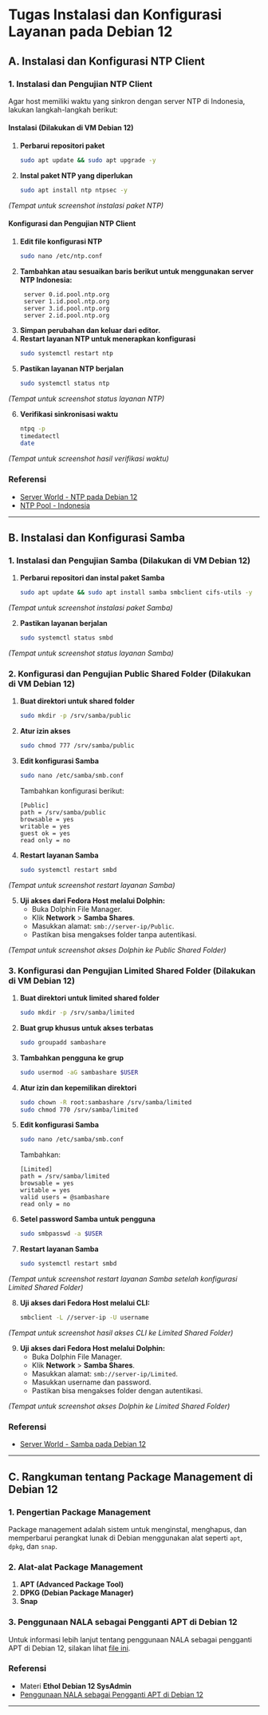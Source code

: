 # **Tugas Instalasi dan Konfigurasi Layanan pada Debian 12**

## **A. Instalasi dan Konfigurasi NTP Client**
### **1. Instalasi dan Pengujian NTP Client**
Agar host memiliki waktu yang sinkron dengan server NTP di Indonesia, lakukan langkah-langkah berikut:

#### **Instalasi (Dilakukan di VM Debian 12)**
1. **Perbarui repositori paket**
   ```bash
   sudo apt update && sudo apt upgrade -y
   ```
2. **Instal paket NTP yang diperlukan**
   ```bash
   sudo apt install ntp ntpsec -y
   ```

*(Tempat untuk screenshot instalasi paket NTP)*

#### **Konfigurasi dan Pengujian NTP Client**
1. **Edit file konfigurasi NTP**
   ```bash
   sudo nano /etc/ntp.conf
   ```
2. **Tambahkan atau sesuaikan baris berikut untuk menggunakan server NTP Indonesia:**
   ```plaintext
    server 0.id.pool.ntp.org
    server 1.id.pool.ntp.org
    server 3.id.pool.ntp.org
    server 2.id.pool.ntp.org
   ```
3. **Simpan perubahan dan keluar dari editor.**
4. **Restart layanan NTP untuk menerapkan konfigurasi**
   ```bash
   sudo systemctl restart ntp
   ```
5. **Pastikan layanan NTP berjalan**
   ```bash
   sudo systemctl status ntp
   ```

*(Tempat untuk screenshot status layanan NTP)*

6. **Verifikasi sinkronisasi waktu**
   ```bash
   ntpq -p
   timedatectl
   date
   ```

*(Tempat untuk screenshot hasil verifikasi waktu)*

### **Referensi**
- [Server World - NTP pada Debian 12](https://www.server-world.info/en/note?os=Debian_12&p=ntp&f=1)
- [NTP Pool - Indonesia](https://www.ntppool.org/en/zone/id)

---

## **B. Instalasi dan Konfigurasi Samba**

### **1. Instalasi dan Pengujian Samba (Dilakukan di VM Debian 12)**
1. **Perbarui repositori dan instal paket Samba**
   ```bash
   sudo apt update && sudo apt install samba smbclient cifs-utils -y
   ```

*(Tempat untuk screenshot instalasi paket Samba)*

2. **Pastikan layanan berjalan**
   ```bash
   sudo systemctl status smbd
   ```

*(Tempat untuk screenshot status layanan Samba)*

### **2. Konfigurasi dan Pengujian Public Shared Folder (Dilakukan di VM Debian 12)**
1. **Buat direktori untuk shared folder**
   ```bash
   sudo mkdir -p /srv/samba/public
   ```
2. **Atur izin akses**
   ```bash
   sudo chmod 777 /srv/samba/public
   ```
3. **Edit konfigurasi Samba**
   ```bash
   sudo nano /etc/samba/smb.conf
   ```
   Tambahkan konfigurasi berikut:
   ```plaintext
   [Public]
   path = /srv/samba/public
   browsable = yes
   writable = yes
   guest ok = yes
   read only = no
   ```
4. **Restart layanan Samba**
   ```bash
   sudo systemctl restart smbd
   ```

*(Tempat untuk screenshot restart layanan Samba)*

5. **Uji akses dari Fedora Host melalui Dolphin:**
   - Buka Dolphin File Manager.
   - Klik **Network** > **Samba Shares**.
   - Masukkan alamat: `smb://server-ip/Public`.
   - Pastikan bisa mengakses folder tanpa autentikasi.

*(Tempat untuk screenshot akses Dolphin ke Public Shared Folder)*

### **3. Konfigurasi dan Pengujian Limited Shared Folder (Dilakukan di VM Debian 12)**
1. **Buat direktori untuk limited shared folder**
   ```bash
   sudo mkdir -p /srv/samba/limited
   ```
2. **Buat grup khusus untuk akses terbatas**
   ```bash
   sudo groupadd sambashare
   ```
3. **Tambahkan pengguna ke grup**
   ```bash
   sudo usermod -aG sambashare $USER
   ```
4. **Atur izin dan kepemilikan direktori**
   ```bash
   sudo chown -R root:sambashare /srv/samba/limited
   sudo chmod 770 /srv/samba/limited
   ```
5. **Edit konfigurasi Samba**
   ```bash
   sudo nano /etc/samba/smb.conf
   ```
   Tambahkan:
   ```plaintext
   [Limited]
   path = /srv/samba/limited
   browsable = yes
   writable = yes
   valid users = @sambashare
   read only = no
   ```
6. **Setel password Samba untuk pengguna**
   ```bash
   sudo smbpasswd -a $USER
   ```
7. **Restart layanan Samba**
   ```bash
   sudo systemctl restart smbd
   ```

*(Tempat untuk screenshot restart layanan Samba setelah konfigurasi Limited Shared Folder)*

8. **Uji akses dari Fedora Host melalui CLI:**
   ```bash
   smbclient -L //server-ip -U username
   ```

*(Tempat untuk screenshot hasil akses CLI ke Limited Shared Folder)*

9. **Uji akses dari Fedora Host melalui Dolphin:**
   - Buka Dolphin File Manager.
   - Klik **Network** > **Samba Shares**.
   - Masukkan alamat: `smb://server-ip/Limited`.
   - Masukkan username dan password.
   - Pastikan bisa mengakses folder dengan autentikasi.

*(Tempat untuk screenshot akses Dolphin ke Limited Shared Folder)*

### **Referensi**
- [Server World - Samba pada Debian 12](https://www.server-world.info/en/note?os=Debian_12&p=samba&f=1)

---

## **C. Rangkuman tentang Package Management di Debian 12**

### **1. Pengertian Package Management**
Package management adalah sistem untuk menginstal, menghapus, dan memperbarui perangkat lunak di Debian menggunakan alat seperti `apt`, `dpkg`, dan `snap`.

### **2. Alat-alat Package Management**
1. **APT (Advanced Package Tool)**
2. **DPKG (Debian Package Manager)**
3. **Snap**

### **3. Penggunaan NALA sebagai Pengganti APT di Debian 12**
Untuk informasi lebih lanjut tentang penggunaan NALA sebagai pengganti APT di Debian 12, silakan lihat [file ini](./nala%20(apt%20frontend).md).

### **Referensi**
- Materi **Ethol Debian 12 SysAdmin**
- [Penggunaan NALA sebagai Pengganti APT di Debian 12](./nala%20(apt%20frontend).md)

---